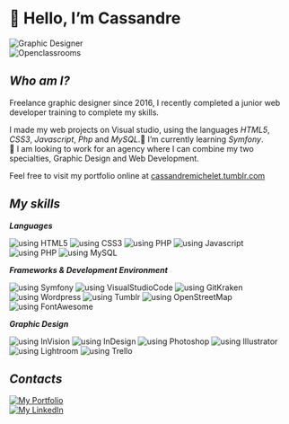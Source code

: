 # 👋 Hello, I’m Cassandre  
![Graphic Designer](https://img.shields.io/badge/Graphic%20Designer-Web%20Developper-darkorchid?style=for-the-badge&labelColor=FF9A00)  
![Openclassrooms](https://img.shields.io/badge/Openclassrooms-graduated-2EC866?style=for-the-badge&labelColor=3A33D1)




## _Who am I?_
Freelance graphic designer since 2016, I recently completed a junior web developer training to complete my skills.  
    
I made my web projects on Visual studio, using the languages _HTML5_, _CSS3_, _Javascript_, _Php_ and _MySQL_.🌱 I’m currently learning _Symfony_.  
👀 I am looking to work for an agency where I can combine my two specialties, Graphic Design and Web Development.
    
Feel free to visit my portfolio online at  [cassandremichelet.tumblr.com](https://cassandremichelet.tumblr.com/)

## _My skills_
*__Languages__*  
  
![using HTML5](https://img.shields.io/badge/HTML5-E34F26?style=for-the-badge&logo=html5&logoColor=white)
![using CSS3](https://img.shields.io/badge/CSS3-1572B6?style=for-the-badge&logo=css3&logoColor=white)
![using PHP](https://img.shields.io/badge/Bootstrap-563D7C?style=for-the-badge&logo=bootstrap&logoColor=white)
![using Javascript](https://img.shields.io/badge/JavaScript-F7DF1E?style=for-the-badge&logo=javascript&logoColor=black)
![using PHP](https://img.shields.io/badge/PHP-777BB4?style=for-the-badge&logo=php&logoColor=white)
![using MySQL](https://img.shields.io/badge/MySQL-FF9A00?style=for-the-badge&logo=mysql&logoColor=white)  
  
*__Frameworks & Development Environment__* 
  
![using Symfony](https://img.shields.io/badge/Symfony-202020?style=for-the-badge&logo=Symfony&logoColor=white)
![using VisualStudioCode](https://img.shields.io/badge/Visual_Studio_Code-0078D4?style=for-the-badge&logo=visual%20studio%20code&logoColor=white)
![using GitKraken](https://img.shields.io/badge/GitKraken-179287?style=for-the-badge&logo=GitKraken&logoColor=white)
![using Wordpress](https://img.shields.io/badge/Wordpress-21759B?style=for-the-badge&logo=wordpress&logoColor=white)
![using Tumblr](https://img.shields.io/badge/Tumblr-%2336465D.svg?&style=for-the-badge&logo=Tumblr&logoColor=white)
![using OpenStreetMap](https://img.shields.io/badge/OpenStreetMap-7EBC6F?style=for-the-badge&logo=OpenStreetMap&logoColor=white)
![using FontAwesome](https://img.shields.io/badge/Font_Awesome-00B4F0?style=for-the-badge&logo=fontawesome&logoColor=white)  
  
*__Graphic Design__* 
  
![using InVision](https://img.shields.io/badge/InVision-C51A4A?style=for-the-badge&logo=InVision&logoColor=white)
![using InDesign](https://img.shields.io/badge/Adobe%20InDesign-E10098?style=for-the-badge&logo=Adobe%20InDesign&logoColor=white)
![using Photoshop](https://img.shields.io/badge/Adobe%20Photoshop-64BAFF?style=for-the-badge&logo=Adobe%20Photoshop&logoColor=white)
![using Illustrator](https://img.shields.io/badge/Adobe%20Illustrator-F37623?style=for-the-badge&logo=adobe%20illustrator&logoColor=white)
![using Lightroom](https://img.shields.io/badge/Adobe%20Lightroom-064F8C?style=for-the-badge&logo=Adobe%20Lightroom&logoColor=white)
![using Trello](https://img.shields.io/badge/Trello-0052CC?style=for-the-badge&logo=trello&logoColor=white)
                
## _Contacts_ 

[![My Portfolio](https://img.shields.io/badge/See%20my%20portfolio%20online-darkorchid?style=for-the-badge&logo=Tumblr&logoColor=white)](https://cassandremichelet.tumblr.com/)  
[![My LinkedIn](https://img.shields.io/badge/go%20to%20my%20LinkedIn%20profil-0077B5?style=for-the-badge&logo=linkedin&logoColor=white)](https://www.linkedin.com/in/cassandre-michelet-5852b2b1/)

<!---
CassouDev/CassouDev is a ✨ special ✨ repository because its `README.md` (this file) appears on your GitHub profile.
You can click the Preview link to take a look at your changes.
--->
